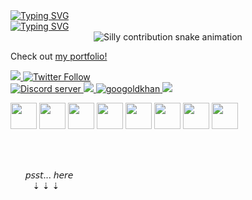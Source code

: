 <a align="center" href="https://github.com/xhyabunny">
    <img src="https://readme-typing-svg.demolab.com?font=Monospace&size=18&duration=2000&pause=400&multiline=true&width=500&height=80&lines=xhyabunny+(Fka.+bonndubz);Developer+%7C+Musician+%7C+Artist+%7C+DJ;;Ababababababababa" alt="Typing SVG" />
</a>
<br>
<a align="center" href="https://github.com/xhyabunny">
    <img src="https://readme-typing-svg.demolab.com?font=Monospace&color=fff&size=13&duration=600&pause=400&multiline=true&width=500&height=80&lines=Your+local+area+bunny+coder.+🎀;I adore to create online content for you 🧪;Make sure to check all my other socials,,,+🥞;;Ababababababababa" alt="Typing SVG" />
</a>
<br>

<div align="center">
  <picture>
    <source media="(prefers-color-scheme: dark)" srcset="https://raw.githubusercontent.com/xhyabunny/xhyabunny/output/silly-contribution-snake-dark.svg" />
    <source media="(prefers-color-scheme: light)" srcset="https://raw.githubusercontent.com/xhyabunny/xhyabunny/output/silly-contribution-snake.svg" />
    <img alt="Silly contribution snake animation" src="github-snake.svg" />
  </picture>
</div>

Check out [my portfolio!](https://xhyabunny.com/tiagolaurenzi)
<br>
<div>
<a class="header-badge" target="_blank" href="https://www.linkedin.com/in/xhyabunny/">
    <img src="https://img.shields.io/badge/style--5eba00.svg?label=LinkedIn&logo=linkedin&style=social">
</a>
<a class="header-badge" target="_blank" href="https://twitter.com/bonndubz">
    <img alt="Twitter Follow" src="https://img.shields.io/twitter/follow/bonndubz?style=social">
</a><br>
<a href="https://discord.gg/Ktkrg7C2da">
    <img src="https://img.shields.io/discord/777028166535479326?color=5865F2&logo=discord&logoColor=white" alt="Discord server" />
</a>
<a href="https://xhyabunny.com">
    <img src="https://img.shields.io/badge/Website-xhyabunny.com-lightgreen?style=flat-square">
</a>  
<a href="https://github.com/xhyabunny">
    <img src="https://komarev.com/ghpvc/?username=xhyabunny&label=Visitors&color=orange&style=flat-square" alt="googoldkhan" />
</a>

<a href="mailto:xhya@post.com">
    <img src="https://img.shields.io/badge/-Email-red?style=flat-square&logo=gmail&logoColor=white">
</a>
    </div>
    <p align="left">
  <img src='https://user-images.githubusercontent.com/106491722/210182101-741943f9-c945-4f06-80f2-53716f0a98c4.png' height='42px'/>
  <img src='https://user-images.githubusercontent.com/106491722/186936949-86e5784f-99cf-4c24-9125-a022a895ce92.jpg' height='42px'/>
  <img src='https://user-images.githubusercontent.com/106491722/186936946-2fb5abbb-59e2-4b9c-b53a-bf0846b6539a.png' height='42px'/>
  <img src="https://cdn-icons-png.flaticon.com/512/5968/5968242.png" height='42px'/>
  <img src='https://user-images.githubusercontent.com/106491722/186936943-12a8bb5d-9bd7-429d-9341-a9ce966c1799.png' height='42px'/>
  <img src='https://user-images.githubusercontent.com/106491722/186936953-6b6cbd7d-f942-4717-a5d7-6db6310f9ed7.png' height='42px'/>
  <img src='https://user-images.githubusercontent.com/106491722/186936955-ae528a6d-91d0-40e0-a995-dcbea8aae11f.png' height='42px'/>
  <img src='https://upload.wikimedia.org/wikipedia/commons/thumb/9/91/Electron_Software_Framework_Logo.svg/256px-Electron_Software_Framework_Logo.svg.png' height='42px'/>
  </p>
<br>
 
<br> ‎ ‎ ‎ ‎ ‎ ‎ ‎𝘱𝘴𝘴𝘵... 𝘩𝘦𝘳𝘦
<br>‎ ‎ ‎ ‎ ‎‎ ‎ ‎ ‎‎ ‎‎ ‎‎⇣ ⇣ ⇣
<br>

